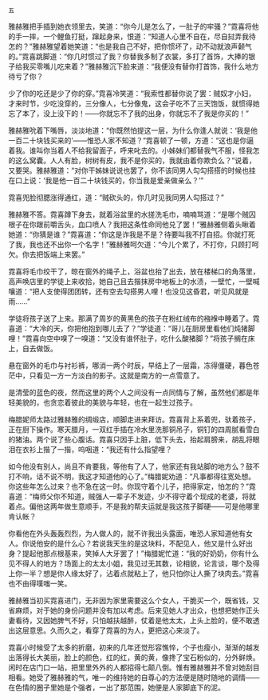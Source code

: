     五 

   雅赫雅把手插到她衣领里去，笑道：“你今儿是怎么了，一肚子的牢骚？”霓喜将他的手一摔，一个鲤鱼打挺，蹿起身来，恨道：“知道人心里不自在，尽自挝弄我待怎的？”雅赫雅望着她笑道：“也是我自己不好，把你惯坏了，动不动就浪声颡气的。”霓喜跳脚道：“你几时惯过了我？你替我多制了衣裳，多打了首饰，大捧的银子给我买零嘴儿吃来着？”雅赫雅沉下脸来道：“我便没有替你打首饰，我什么地方待亏了你？

   少了你的吃还是少了你的穿。”霓喜冷笑道：“我索性都替你说了罢：贼奴才小妇，才来时节，少吃没穿的，三分像人，七分像鬼，这会子吃不了三天饱饭，就惯得她忘了本了，没上没下的！——你就忘不了我的出身，你就忘不了我是你买的！”

   雅赫雅吮着下嘴唇，淡淡地道：“你既然怕提这一层，为什么你逢人就说：‘我是他一百二十块钱买来的’——惟恐人家不知道？”霓喜顿了一顿，方道：“这也是你逼着我。谁叫你当着人不给我留面子，呼来叱去的。小姊妹们都替我气不服，怪我怎的这么窝囊。人人有脸，树树有皮，我不是你买的，我就由着你欺负么？”说着，又要哭。雅赫雅道：“对你干姊妹说说也罢了，你不该同男人勾勾搭搭的时候也挂在口上说：‘我是他一百二十块钱买的，你当我是爱亲做亲么？’”

   霓喜兜脸彻腮涨得通红，道：“贼砍头的，你几时见我同男人勾搭过？”

   雅赫雅不答。霓喜蹲下身去，就着浴盆里的水搓洗毛巾，喃喃骂道：“是哪个贼囚根子在你跟前嚼舌头，血口喷人？我把这条性命同他兑了罢！”雅赫雅侧着头瞅着她道：“你猜是谁？”霓喜道：“你这是诈我是不是？待要叫我不打自招。你就打死了我，我也还不出你一个名字！”雅赫雅呵欠道：“今儿个累了，不打你，只顾打呵欠。你去把饭端上来罢。”

   霓喜将毛巾绞干了，晾在窗外的绳子上，浴盆也抬了出去，放在楼梯口的角落里，高声唤店里的学徒上来收拾，她自己且去揩抹房中地板上的水渍，一壁忙，一壁喊嚷道：“把人支使得团团转，还有空去勾搭男人哩！也没见这昏君，听见风就是雨……”

   学徒将孩子送了上来。那满了周岁的黄黑色的孩子在粉红绒布的襁褓中睡着了。霓喜道：“大冷的天，你把他抱到哪儿去了？”学徒道：“哥儿在厨房里看他们炖猪脚哩！”霓喜向空中嗅了一嗅道：“又没有谁怀肚子，吃什么酸猪脚？”将孩子搁在床上，自去做饭。

   悬在窗外的毛巾与衬衫裤，哪消一两个时辰，早结上了一层霜，冻得僵硬，暮色苍茫中，只看见一方一方淡白的影子。这就是南方的一点雪意了。

   是清莹的蓝色的夜，然而这里的两个人之间没有一点同情与了解，虽然他们都是年轻美貌的，也贪恋着彼此的美貌与年轻，也在一起生过孩子。

   梅腊妮师太路过雅赫雅的绸缎店，顺脚走进来拜访。霓喜背上系着兜，驮着孩子，正在厨下操作。寒天腊月，一双红手插在冷水里洗那铜吊子，铜钉的四周腻看雪白的猪油。两个说了些心腹话。霓喜只因手上脏，低下头去，抬起肩膀来，胡乱将眼泪在衣衫上揩了一揩，呜咽道：“我还有什么指望哩？

   如今他没有别人，尚且不肯要我，等他有了人了，他家还有我站脚的地方么？鼓不打不响，话不说不明，我这才知道他的心了。”梅腊妮劝道：“凡事都得往宽处想。你这些年怎么过来？也不急在这一时。你现守着个儿子，把得家定，怕怎的？”霓喜道：“梅师父你不知道，贼强人一辈子不发迹，少不得守着个现成的老婆，将就着点。偏他这两年做生意顺手，不是我的帮夫运就是我这孩子脚硬——可是他哪里肯认帐？

   你看他在外头轰轰烈烈，为人做人的，就不许我出头露面，唯恐人家知道他有女人。你说他安的是什么心？若说我天生的是这块料，不配见人，他又是什么好出身？提起他那点根基来，笑掉人大牙罢了！”梅腊妮忙道：“我的好奶奶，你有什么见不得人的地方？场面上的太太小姐，我见过无其数，论相貌，论言谈，哪个及得上你一半？想是你人缘太好了，沾着点就粘上了，他只怕你让人撕了块肉去。”霓喜也不由得噗嗤一笑。

   雅赫雅当初买霓喜进门，无非因为家里需要这么个女人，干脆买一个，既省钱，又省麻烦，对于她的身份问题并没有加以考虑。后来见她人才出众，也想把她作正头妻看待，又因她脾气不好，只怕越扶越醉，仗着是他太太，上头上脸的，便不敢透出这层意思。久而久之，看穿了霓喜的为人，更把这心来淡了。

   霓喜小时候受了太多的折磨，初来的几年还觉形容憔悴，个子也瘦小，渐渐的越发出落得长大美丽，脸上的颜色，红的红，黄的黄，像搀了宝石粉似的，分外鲜焕。闲时在店门口一站，把里里外外的人都招得七颠八倒。惟有雅赫雅并不曾对她刮目相看。她受了雅赫雅的气，唯一的维持她的自尊心的方法便是随时随地的调情——在色情的圈子里她是个强者，一出了那范围，她便是人家脚底下的泥。

